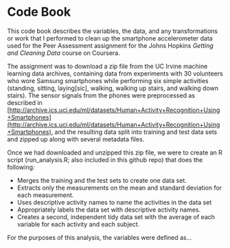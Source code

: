 Code Book
========================================================

This code book describes the variables, the data, and any transformations or work that I performed to clean up the smartphone accelerometer data used for the Peer Assessment assignment for the Johns Hopkins *Getting and Cleaning Data* course on Coursera.

The assignment was to download a zip file from the UC Irvine machine learning data archives, containing data from experiments with 30 volunteers who wore Samsung smartphones while performing six simple activities (standing, sitting, laying[sic], walking, walking up stairs, and walking down stairs). The sensor signals from the phones were preprocessed as described in [http://archive.ics.uci.edu/ml/datasets/Human+Activity+Recognition+Using+Smartphones](http://archive.ics.uci.edu/ml/datasets/Human+Activity+Recognition+Using+Smartphones), and the resulting data split into training and test data sets and zipped up along with several metadata files. 

Once we had downloaded and unzipped this zip file, we were to create an R script (run_analysis.R; also included in this github repo) that does the following:

* Merges the training and the test sets to create one data set.
* Extracts only the measurements on the mean and standard deviation for each measurement. 
* Uses descriptive activity names to name the activities in the data set
* Appropriately labels the data set with descriptive activity names. 
* Creates a second, independent tidy data set with the average of each variable for each activity and each subject. 


For the purposes of this analysis, the variables were defined as...